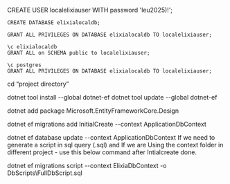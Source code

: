 CREATE USER localelixiauser WITH password 'leu2025)!';

	CREATE DATABASE elixialocaldb;

	GRANT ALL PRIVILEGES ON DATABASE elixialocaldb TO localelixiauser;

	\c elixialocaldb
	GRANT ALL on SCHEMA public to localelixiauser;

	\c postgres
	GRANT ALL PRIVILEGES ON DATABASE elixialocaldb TO localelixiauser;
 
cd  “project directory”

dotnet tool install --global dotnet-ef
dotnet tool update --global dotnet-ef

dotnet add package Microsoft.EntityFrameworkCore.Design

dotnet ef migrations add InitialCreate --context ApplicationDbContext 

dotnet ef database update --context ApplicationDbContext 
If we need to generate a script in sql query (.sql) and  If we are Using the context folder in different project - use this below command after Intialcreate done.

dotnet ef migrations script --context ElixiaDbContext -o DbScripts\FullDbScript.sql
